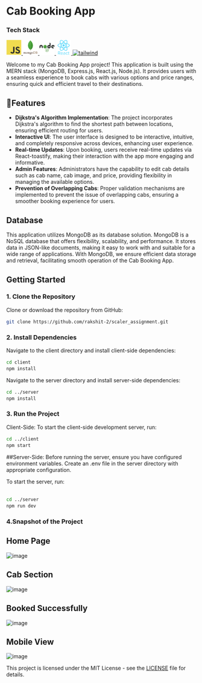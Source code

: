 # Cab Booking App

<h3 align="left">Tech Stack</h3>
<p align="left">
  <a href="https://developer.mozilla.org/en-US/docs/Web/JavaScript" target="_blank" rel="noreferrer">
    <img src="https://raw.githubusercontent.com/devicons/devicon/master/icons/javascript/javascript-original.svg" alt="javascript" width="40" height="40"/>
  </a>
  <a href="https://www.mongodb.com/" target="_blank" rel="noreferrer">
    <img src="https://raw.githubusercontent.com/devicons/devicon/master/icons/mongodb/mongodb-original-wordmark.svg" alt="mongodb" width="40" height="40"/>
  </a>
  <a href="https://nodejs.org" target="_blank" rel="noreferrer">
    <img src="https://raw.githubusercontent.com/devicons/devicon/master/icons/nodejs/nodejs-original-wordmark.svg" alt="nodejs" width="40" height="40"/>
  </a>
  <a href="https://reactjs.org/" target="_blank" rel="noreferrer">
    <img src="https://raw.githubusercontent.com/devicons/devicon/master/icons/react/react-original-wordmark.svg" alt="react" width="40" height="40"/>
  </a>
  <a href="https://tailwindcss.com/" target="_blank" rel="noreferrer">
    <img src="https://www.vectorlogo.zone/logos/tailwindcss/tailwindcss-icon.svg" alt="tailwind" width="40" height="40"/>
  </a>
</p>


Welcome to my Cab Booking App project! This application is built using the MERN stack (MongoDB, Express.js, React.js, Node.js). It provides users with a seamless experience to book cabs with various options and price ranges, ensuring quick and efficient travel to their destinations.

## 🚀Features

- **Dijkstra's Algorithm Implementation**: The project incorporates Dijkstra's algorithm to find the shortest path between locations, ensuring efficient routing for users.
- **Interactive UI**: The user interface is designed to be interactive, intuitive, and completely responsive across devices, enhancing user experience.
- **Real-time Updates**: Upon booking, users receive real-time updates via React-toastify, making their interaction with the app more engaging and informative.
- **Admin Features**: Administrators have the capability to edit cab details such as cab name, cab image, and price, providing flexibility in managing the available options.
- **Prevention of Overlapping Cabs**: Proper validation mechanisms are implemented to prevent the issue of overlapping cabs, ensuring a smoother booking experience for users.

## Database

This application utilizes MongoDB as its database solution. MongoDB is a NoSQL database that offers flexibility, scalability, and performance. It stores data in JSON-like documents, making it easy to work with and suitable for a wide range of applications. With MongoDB, we ensure efficient data storage and retrieval, facilitating smooth operation of the Cab Booking App.

## Getting Started


### 1. Clone the Repository

Clone or download the repository from GitHub:

```bash
git clone https://github.com/rakshit-2/scaler_assignment.git

```
### 2. Install Dependencies


Navigate to the client directory and install client-side dependencies:

```bash
cd client
npm install
```


Navigate to the server directory and install server-side dependencies:

```bash
cd ../server
npm install
```

### 3. Run the Project

Client-Side:
To start the client-side development server, run:

```bash
cd ../client
npm start
```
##Server-Side:
Before running the server, ensure you have configured environment variables. Create an .env file in the server directory with appropriate configuration.

To start the server, run:

```bash

cd ../server
npm run dev
```

### 4.Snapshot of the Project

## Home Page
![image](https://github.com/Neha-Ujjwal/Neha-Ujjwal_2110992498/assets/104856137/fbcd8113-3239-4e24-9b53-d77762b4d838)

## Cab Section

![image](https://github.com/Neha-Ujjwal/Neha-Ujjwal_2110992498/assets/104856137/06ba1cef-3096-4dfd-9435-172e0deb2baa)

## Booked Successfully

![image](https://github.com/Neha-Ujjwal/Neha-Ujjwal_2110992498/assets/104856137/e739efcf-05e4-441b-b4be-c377905d8802)


## Mobile View

![image](https://github.com/Neha-Ujjwal/Neha-Ujjwal_2110992498/assets/104856137/d6659bd9-9e79-4224-9919-8b17dbd6535f)







This project is licensed under the MIT License - see the [LICENSE](LICENSE) file for details.
